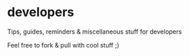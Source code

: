# developers
Tips, guides, reminders &amp; miscellaneous stuff for developers

Feel free to fork & pull with cool stuff ;)
